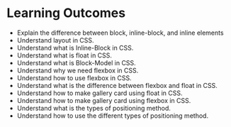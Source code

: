 # Learning Outcomes
- Explain the difference between block, inline-block, and inline elements
- Understand layout in CSS.
- Understand what is Inline-Block in CSS.
- Understand what is float in CSS.
- Understand what is Block-Model in CSS.
- Understand why we need flexbox in CSS.
- Understand how to use flexbox in CSS.
- Understand what is the difference between flexbox and float in CSS.
- Understand how to make gallery card using float in CSS.
- Understand how to make gallery card using flexbox in CSS.
- Understand what is the types of positioning method.
- Understand how to use the different types of positioning method.
